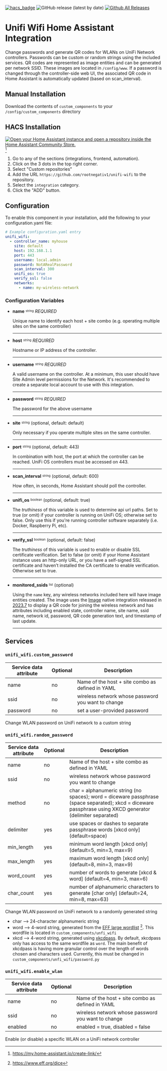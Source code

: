 [![hacs_badge](https://img.shields.io/badge/HACS-Custom-41BDF5.svg?style=for-the-badge)](https://github.com/hacs/integration)
![GitHub release (latest by date)](https://img.shields.io/github/v/release/rootnegativ1/unifi-wifi?color=green&style=for-the-badge)
[![Github All Releases](https://img.shields.io/github/downloads/rootnegativ1/unifi-wifi/total.svg?&style=for-the-badge)]()

# Unifi Wifi Home Assistant Integration

Change passwords and generate QR codes for WLANs on UniFi Network controllers. Passwords can be custom or random strings using the included services. QR codes are represented as image entities and can be generated per network SSID. These images are located in ```/config/www```. If a password is changed through the controller-side web UI, the associated QR code in Home Assistant is automatically updated (based on scan_interval).

## Manual Installation
Download the contents of ```custom_components``` to your ```/config/custom_components``` directory

## HACS Installation
[![Open your Home Assistant instance and open a repository inside the Home Assistant Community Store.](https://my.home-assistant.io/badges/hacs_repository.svg)](https://my.home-assistant.io/redirect/hacs_repository/?owner=rootnegativ1&repository=unifi-wifi&category=integration) [^1]
1. Go to any of the sections (integrations, frontend, automation).
2. Click on the 3 dots in the top right corner.
3. Select "Custom repositories"
4. Add the URL ```https://github.com/rootnegativ1/unifi-wifi``` to the repository.
5. Select the ```integration``` category.
6. Click the "ADD" button.

## Configuration
To enable this component in your installation, add the following to your configuration.yaml file:
```yaml
# Example configuration.yaml entry
unifi_wifi:
  - controller_name: myhouse
    site: default
    host: 192.168.1.1
    port: 443
    username: local.admin
    password: NotARealPassword
    scan_interval: 300
    unifi_os: true
    verify_ssl: false
    networks:
      - name: my-wireless-network
```

### Configuration Variables
- **name** <sup><sub>string</sub></sup> *REQUIRED*

  Unique name to identify each host + site combo (e.g. operating multiple sites on the same controller)

  ---

- **host** <sup><sub>string</sub></sup> *REQUIRED*

  Hostname or IP address of the controller.

  ---

- **username** <sup><sub>string</sub></sup> *REQUIRED*

  A valid username on the controller. At a minimum, this user should have Site Admin level permissions for the Network. It's recommended to create a separate local account to use with this integration.

  ---

- **password** <sup><sub>string</sub></sup> *REQUIRED*

  The password for the above username

  ---

- **site** <sup><sub>string</sub></sup> (optional, default: default)

  Only necessary if you operate multiple sites on the same controller.

  ---

- **port** <sup><sub>string</sub></sup> (optional, default: 443)

  In combination with host, the port at which the controller can be reached. UniFi OS controllers must be accessed on 443.

  ---

- **scan_interval** <sup><sub>string</sub></sup> (optional, default: 600)

  How often, in seconds, Home Assistant should poll the controller.

  ---

- **unifi_os** <sup><sub>boolean</sub></sup> (optional, default: true)

  The *truthiness* of this variable is used to determine api url paths. Set to true (or omit) if your controller is running on UniFi OS; otherwise set to false. Only use this if you're running controller software separately (i.e. Docker, Raspberry Pi, etc).

  ---

- **verify_ssl** <sup><sub>boolean</sub></sup> (optional, default: false)

  The *truthiness* of this variable is used to enable or disable SSL certificate verification. Set to false (or omit) if your Home Assistant instance uses an http-only URL, or you have a self-signed SSL certificate and haven’t installed the CA certificate to enable verification. Otherwise set to true.

  ---

- **monitored_ssids** <sup><sub>list</sub></sup> (optional)

  Using the ```name``` key, any wireless networks included here will have image entities created. The image uses the [Image](https://www.home-assistant.io/integrations/image) native integration released in [2023.7](https://www.home-assistant.io/blog/2023/07/05/release-20237/#image-entities) to display a QR code for joining the wireless network and has attributes including enabled state, controller name, site name, ssid name, network id, password, QR code generation text, and timestamp of last update.

  ---

## Services
### ```unifi_wifi.custom_password```
  | Service data attribute | Optional | Description |
  |---|---|---|
  | name | no | Name of the host + site combo as defined in YAML |
  | ssid | no | wireless network whose password you want to change |
  | password | no | set a user-provided password |

  Change WLAN password on UniFi network to a custom string

### ```unifi_wifi.random_password```
  | Service data attribute | Optional | Description |
  |---|---|---|
  | name | no | Name of the host + site combo as defined in YAML |
  | ssid | no | wireless network whose password you want to change |
  | method | no | char = alphanumeric string (no spaces); word = diceware passphrase (space separated); xkcd = diceware passphrase using XKCD generator (delimiter separated) |
  | delimiter | yes | use spaces or dashes to separate passphrase words [xkcd only] (default=space) |
  | min_length | yes | minimum word length [xkcd only] (default=5, min=3, max=9) |
  | max_length | yes | maximum word length [xkcd only] (default=8, min=3, max=9) |
  | word_count | yes | number of words to generate [xkcd & word] (default=4, min=3, max=6) |
  | char_count | yes | number of alphanumeric characters to generate [char only] (default=24, min=8, max=63) |

  Change WLAN password on UniFi network to a randomly generated string
  - char --> 24-character alphanumeric string
  - word --> 4-word string, generated from the [EFF large wordlist](https://www.eff.org/files/2016/07/18/eff_large_wordlist.txt) [^4]. This wordfile is located in ```custom_components/unfi_wifi```
  - xkcd --> 4-word string, generated using [xkcdpass](https://pypi.org/project/xkcdpass). By default, xkcdpass only has access to the same wordfile as ```word```. The main benefit of xkcdpass is having more granular control over the length of words chosen and characters used. Currently, this must be changed in ```custom_components/unfi_wifi/password.py```

### ```unifi_wifi.enable_wlan```
  | Service data attribute | Optional | Description |
  |---|---|---|
  | name | no | Name of the host + site combo as defined in YAML |
  | ssid | no | wireless network whose password you want to change |
  | enabled | no | enabled = true, disabled = false |

  Enable (or disable) a specific WLAN on a UniFi network controller

[^1]: https://my.home-assistant.io/create-link/
[^2]: https://stackoverflow.com/questions/5284147/validating-ipv4-addresses-with-regexp
[^3]: https://regexr.com/7c1b0
[^4]: https://www.eff.org/dice

